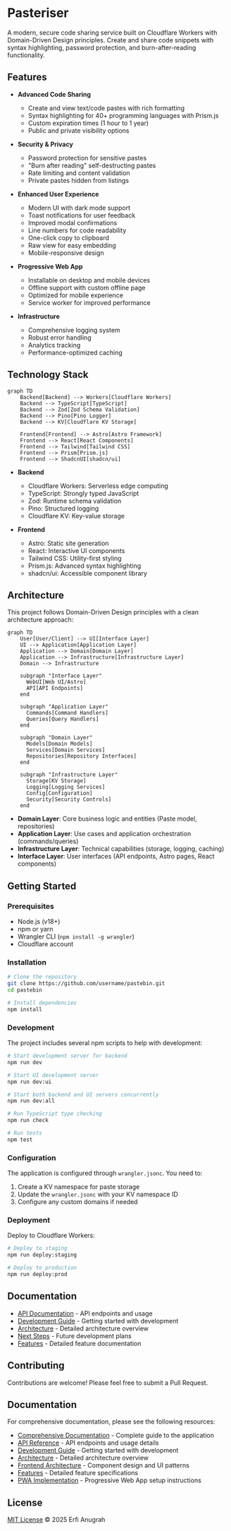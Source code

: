 # Pasteriser

A modern, secure code sharing service built on Cloudflare Workers with Domain-Driven Design principles. Create and share code snippets with syntax highlighting, password protection, and burn-after-reading functionality.

## Features

- **Advanced Code Sharing**
  - Create and view text/code pastes with rich formatting
  - Syntax highlighting for 40+ programming languages with Prism.js
  - Custom expiration times (1 hour to 1 year)
  - Public and private visibility options
  
- **Security & Privacy**
  - Password protection for sensitive pastes
  - "Burn after reading" self-destructing pastes
  - Rate limiting and content validation
  - Private pastes hidden from listings
  
- **Enhanced User Experience**
  - Modern UI with dark mode support
  - Toast notifications for user feedback
  - Improved modal confirmations
  - Line numbers for code readability
  - One-click copy to clipboard
  - Raw view for easy embedding
  - Mobile-responsive design

- **Progressive Web App**
  - Installable on desktop and mobile devices
  - Offline support with custom offline page
  - Optimized for mobile experience
  - Service worker for improved performance

- **Infrastructure**
  - Comprehensive logging system
  - Robust error handling
  - Analytics tracking
  - Performance-optimized caching

## Technology Stack

```mermaid
graph TD
    Backend[Backend] --> Workers[Cloudflare Workers]
    Backend --> TypeScript[TypeScript]
    Backend --> Zod[Zod Schema Validation]
    Backend --> Pino[Pino Logger]
    Backend --> KV[Cloudflare KV Storage]
    
    Frontend[Frontend] --> Astro[Astro Framework]
    Frontend --> React[React Components]
    Frontend --> Tailwind[Tailwind CSS]
    Frontend --> Prism[Prism.js]
    Frontend --> ShadcnUI[shadcn/ui]
```

- **Backend**
  - Cloudflare Workers: Serverless edge computing
  - TypeScript: Strongly typed JavaScript
  - Zod: Runtime schema validation
  - Pino: Structured logging
  - Cloudflare KV: Key-value storage

- **Frontend**
  - Astro: Static site generation
  - React: Interactive UI components
  - Tailwind CSS: Utility-first styling
  - Prism.js: Advanced syntax highlighting
  - shadcn/ui: Accessible component library

## Architecture

This project follows Domain-Driven Design principles with a clean architecture approach:

```mermaid
graph TD
    User[User/Client] --> UI[Interface Layer]
    UI --> Application[Application Layer]
    Application --> Domain[Domain Layer]
    Application --> Infrastructure[Infrastructure Layer]
    Domain --> Infrastructure
    
    subgraph "Interface Layer"
      WebUI[Web UI/Astro]
      API[API Endpoints]
    end
    
    subgraph "Application Layer"
      Commands[Command Handlers]
      Queries[Query Handlers]
    end
    
    subgraph "Domain Layer"
      Models[Domain Models]
      Services[Domain Services]
      Repositories[Repository Interfaces]
    end
    
    subgraph "Infrastructure Layer"
      Storage[KV Storage]
      Logging[Logging Services]
      Config[Configuration]
      Security[Security Controls]
    end
```

- **Domain Layer**: Core business logic and entities (Paste model, repositories)
- **Application Layer**: Use cases and application orchestration (commands/queries)
- **Infrastructure Layer**: Technical capabilities (storage, logging, caching)
- **Interface Layer**: User interfaces (API endpoints, Astro pages, React components)

## Getting Started

### Prerequisites

- Node.js (v18+)
- npm or yarn
- Wrangler CLI (`npm install -g wrangler`)
- Cloudflare account

### Installation

```bash
# Clone the repository
git clone https://github.com/username/pastebin.git
cd pastebin

# Install dependencies
npm install
```

### Development

The project includes several npm scripts to help with development:

```bash
# Start development server for backend
npm run dev

# Start UI development server
npm run dev:ui

# Start both backend and UI servers concurrently
npm run dev:all

# Run TypeScript type checking
npm run check

# Run tests
npm test
```

### Configuration

The application is configured through `wrangler.jsonc`. You need to:

1. Create a KV namespace for paste storage
2. Update the `wrangler.jsonc` with your KV namespace ID
3. Configure any custom domains if needed

### Deployment

Deploy to Cloudflare Workers:

```bash
# Deploy to staging
npm run deploy:staging

# Deploy to production
npm run deploy:prod
```

## Documentation

- [API Documentation](./docs/API.md) - API endpoints and usage
- [Development Guide](./docs/DEVELOPMENT.md) - Getting started with development
- [Architecture](./docs/ARCHITECTURE.md) - Detailed architecture overview
- [Next Steps](./docs/NEXT_STEPS.md) - Future development plans
- [Features](./docs/FEATURES.md) - Detailed feature documentation

## Contributing

Contributions are welcome! Please feel free to submit a Pull Request.

## Documentation

For comprehensive documentation, please see the following resources:

- [Comprehensive Documentation](./docs/DOCUMENTATION.md) - Complete guide to the application
- [API Reference](./docs/API.md) - API endpoints and usage details
- [Development Guide](./docs/DEVELOPMENT.md) - Getting started with development
- [Architecture](./docs/ARCHITECTURE.md) - Detailed architecture overview
- [Frontend Architecture](./docs/FRONTEND_ARCHITECTURE.md) - Component design and UI patterns
- [Features](./docs/FEATURES.md) - Detailed feature specifications
- [PWA Implementation](./docs/PWA_SETUP.md) - Progressive Web App setup instructions

## License

[MIT License](./LICENSE) © 2025 Erfi Anugrah